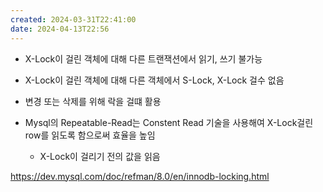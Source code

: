 ```yaml
---
created: 2024-03-31T22:41:00
date: 2024-04-13T22:56
---
```

- X-Lock이 걸린 객체에 대해 다른 트랜잭션에서 읽기, 쓰기 불가능
- X-Lock이 걸린 객체에 대해 다른 객체에서 S-Lock, X-Lock 걸수 없음

- 변경 또는 삭제를 위해 락을 걸떄 활용
- Mysql의 Repeatable-Read는 Constent Read 기술을 사용해여 X-Lock걸린 row를 읽도록 함으로써 효율을 높임
	- X-Lock이 걸리기 전의 값을 읽음

https://dev.mysql.com/doc/refman/8.0/en/innodb-locking.html